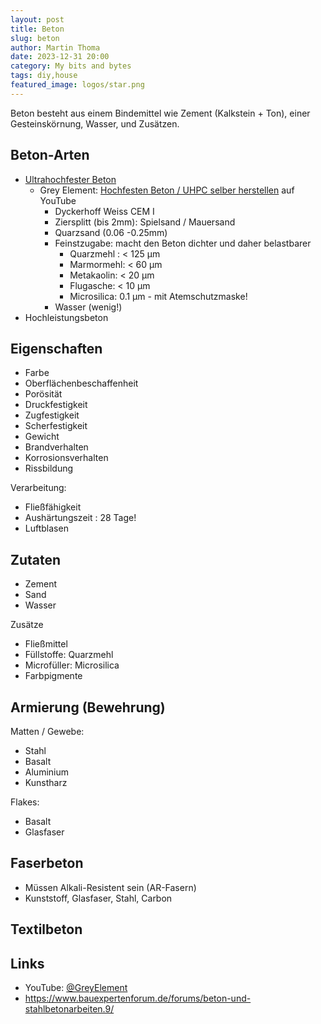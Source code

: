 ```yaml
---
layout: post
title: Beton
slug: beton
author: Martin Thoma
date: 2023-12-31 20:00
category: My bits and bytes
tags: diy,house
featured_image: logos/star.png
---
```


Beton besteht aus einem Bindemittel wie Zement (Kalkstein + Ton), einer Gesteinskörnung, Wasser, und Zusätzen.

## Beton-Arten


* [Ultrahochfester Beton](https://de.wikipedia.org/wiki/Ultrahochfester_Beton)
    * Grey Element: [Hochfesten Beton / UHPC selber herstellen](https://www.youtube.com/watch?v=DHYNh2xqijs&t=75s) auf YouTube
        * Dyckerhoff Weiss CEM I
        * Ziersplitt (bis 2mm): Spielsand / Mauersand
        * Quarzsand (0.06 -0.25mm)
        * Feinstzugabe: macht den Beton dichter und daher belastbarer
            * Quarzmehl : < 125 µm
            * Marmormehl: < 60 µm
            * Metakaolin: < 20 µm
            * Flugasche: < 10 µm
            * Microsilica: 0.1 μm - mit Atemschutzmaske!
        * Wasser (wenig!)
* Hochleistungsbeton

## Eigenschaften

* Farbe
* Oberflächenbeschaffenheit
* Porösität
* Druckfestigkeit
* Zugfestigkeit
* Scherfestigkeit
* Gewicht
* Brandverhalten
* Korrosionsverhalten
* Rissbildung

Verarbeitung:

* Fließfähigkeit
* Aushärtungszeit : 28 Tage!
* Luftblasen

## Zutaten

* Zement
* Sand
* Wasser

Zusätze

* Fließmittel
* Füllstoffe: Quarzmehl
* Microfüller: Microsilica
* Farbpigmente

## Armierung (Bewehrung)

Matten / Gewebe:

* Stahl
* Basalt
* Aluminium
* Kunstharz

Flakes:

* Basalt
* Glasfaser

## Faserbeton

* Müssen Alkali-Resistent sein (AR-Fasern)
* Kunststoff, Glasfaser, Stahl, Carbon


## Textilbeton

## Links

* YouTube: [@GreyElement](https://www.youtube.com/@GreyElement)
* https://www.bauexpertenforum.de/forums/beton-und-stahlbetonarbeiten.9/
